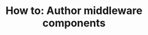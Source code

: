 ---
type: docs
title: "How to: Author middleware components"
linkTitle: "Middleware components"
weight: 200
description: "Learn how to develop middleware components"
---